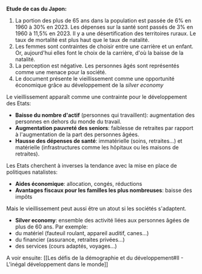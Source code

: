**Etude de cas du Japon:**

1. La portion des plus de 65 ans dans la population est passée de 6% en 1960 à 30% en 2023. Les dépenses sur la santé sont passés de 3% en 1960 à 11,5% en 2023. Il y a une désertification des territoires ruraux. Le taux de mortalité est plus haut que le taux de natalité.
2. Les femmes sont contraintes de choisir entre une carrière et un enfant. Or, aujourd'hui elles font le choix de la carrière, d'où la baisse de la natalité.
3. La perception est négative. Les personnes âgés sont représentés comme une menace pour la société.
4. Le document présente le vieillissement comme une opportunité économique grâce au développement de la *silver economy*

Le vieillissement apparaît comme une contrainte pour le développement des Etats:
- **Baisse du nombre d'actif** (personnes qui travaillent): augmentation des personnes en dehors du monde du travail.
- **Augmentation pauvreté des seniors**: faiblesse de retraites par rapport à l'augmentation de la part des personnes âgées.
- **Hausse des dépenses de santé**: immatérielle (soins, retraites…) et matérielle (infrastructures comme les hôpitaux ou les maisons de retraites).

Les Etats cherchent à inverses la tendance avec la mise en place de politiques natalistes:
- **Aides économique**: allocation, congés, réductions
- **Avantages fiscaux pour les familles les plus nombreuses**: baisse des impôts

Mais le vieillissement peut aussi être un atout si les sociétés s'adaptent.
- **Silver economy**: ensemble des activité liées aux personnes âgées de plus de 60 ans.
Par exemple:
- du matériel (fauteuil roulant, appareil auditif, canes…)
- du financier (assurance, retraites privées…)
- des services (cours adaptés, voyages…)

A voir ensuite: [[Les défis de la démographie et du développement#II - L'inégal développement dans le monde]]